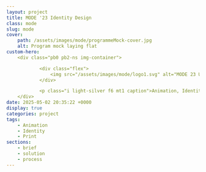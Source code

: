 ```yaml
---
layout: project
title: MODE '23 Identity Design
class: mode
slug: mode
cover: 
    path: /assets/images/mode/programmeMock-cover.jpg
    alt: Program mock laying flat
custom-hero:
    <div class="pb0 pb2-ns img-container">

            <div class="flex">
                <img src="/assets/images/mode/logo1.svg" alt="MODE 23 Unframed logo" class="mt2 mw6-ns mw5 center">
            </div>

            <p class="i light-silver f6 mt1 caption">Animation, Identity, Print</p>
    </div>
date: 2025-05-02 20:35:22 +0000
display: true
categories: project
tags:
    - Animation
    - Identity
    - Print
sections:
    - brief
    - solution
    - process
---
```

